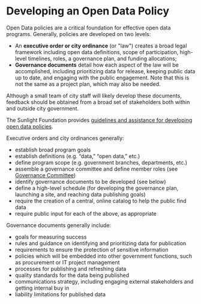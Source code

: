 # Developing an Open Data Policy

Open Data policies are a critical foundation for effective open data programs. Generally, policies are developed on two levels:
* An **executive order or city ordinance** (or "law") creates a broad legal framework including open data definitions, scope of participation, high-level timelines, roles, a governance plan, and funding allocations;
* **Governance documents** detail how each aspect of the law will be accomplished, including prioritizing data for release, keeping public data up to date, and engaging with the public engagement. Note that this is not the same as a project plan, which may also be needed.

Although a small team of city staff will likely develop these documents, feedback should be obtained from a broad set of stakeholders both within and outside city government.

The Sunlight Foundation provides [guidelines and assistance for developing open data policies](http://sunlightfoundation.com/opendataguidelines/).

Executive orders and city ordinances generally:
* establish broad program goals
* establish definitions (e.g. “data,” “open data,” etc.)
* define program scope (e.g. government branches, departments, etc.)
* assemble a governance committee and define member roles (see [Governance Committee](governance-committee.md))
* identify governance documents to be developed (see below)
* define a high-level schedule (for developing the governance plan, launching a site, and reaching data publishing goals)
* require the creation of a central, online catalog to help the public find data
* require public input for each of the above, as appropriate

Governance documents generally include:
* goals for measuring success
* rules and guidance on identifying and prioritizing data for publication
* requirements to ensure the protection of sensitive information
* policies which will be embedded into other government functions, such as procurement or IT project management
* processes for publishing and refreshing data
* quality standards for the data being published
* communications strategy, including engaging external stakeholders and getting internal buy in
* liability limitations for published data
